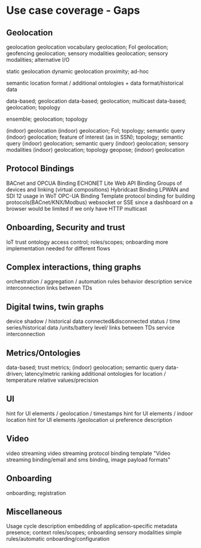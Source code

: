 # Use case coverage - Gaps

## Geolocation

geolocation
geolocation vocabulary
geolocation; FoI
geolocation; geofencing
geolocation; sensory modalities
geolocation; sensory modalities; alternative I/O

static geolocation
dynamic geolocation
proximity; ad-hoc

semantic location format / additional ontologies + data format/historical data

data-based; geolocation
data-based; geolocation; multicast
data-based; geolocation; topology

ensemble; geolocation; topology

(indoor) geolocation
(indoor) geolocation; FoI; topology; semantic query
(indoor) geolocation; feature of interest (as in SSN); topology; semantic query
(indoor) geolocation; semantic query
(indoor) geolocation; sensory modalities
(indoor) geolocation; topology
geopose; (indoor) geolocation

## Protocol Bindings
BACnet and OPCUA Binding
ECHONET Lite Web API Binding
Groups of devices and linking (virtual compositions)
Hybridcast Binding
LPWAN and SDI 12 usage in WoT
OPC-UA Binding Template
protocol binding for building protocols(BACnet/KNX/Modbus)
websocket or SSE since a dashboard on a browser would be limited if we only have HTTP
multicast

## Onboarding, Security and trust
IoT trust ontology
access control; roles/scopes; onboarding
more implementation needed for different flows

## Complex interactions, thing graphs
orchestration / aggregation / automation rules
behavior description
service interconnection
links between TDs

## Digital twins, twin graphs
device shadow / historical data
connected&disconnected status / time series/historical data /units/battery level/
links between TDs
service interconnection

## Metrics/Ontologies
data-based; trust metrics; (indoor) geolocation; semantic query
data-driven; latency/metric ranking
additional ontologies for location / temperature
relative values/precision

## UI
hint for UI elements / geolocation / timestamps
hint for UI elements / indoor location
hint for UI elements /geolocation
ui preference description

## Video
video streaming
video streaming protocol binding template
"Video streaming binding/email and sms binding, image payload formats"

## Onboarding
onboarding; registration

## Miscellaneous
Usage cycle description
embedding of application-specific metadata 
presence; context
roles/scopes; onboarding
sensory modalities
simple rules/automatic onboarding/configuration

